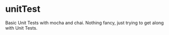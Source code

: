 # unitTest
Basic Unit Tests with mocha and chai.
Nothing fancy, just trying to get along with Unit Tests.
